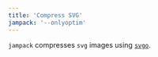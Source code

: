 ```yaml
---
title: 'Compress SVG'
jampack: '--onlyoptim'
---
```


`jampack` compresses `svg` images using [`svgo`](https://github.com/svg/svgo).


